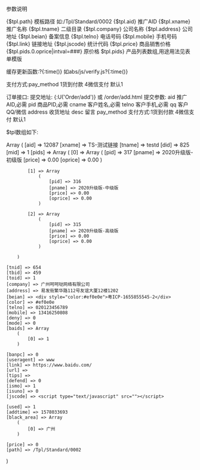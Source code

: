 参数说明

{$tpl.path}             模板路径 如:/Tpl/Standard/0002
{$tpl.aid}              推广AID
{$tpl.xname}            推广名称
{$tpl.tname}            二级目录
{$tpl.company}          公司名称
{$tpl.address}          公司地址
{$tpl.beian}            备案信息
{$tpl.telno}            电话号码
{$tpl.mobile}           手机号码
{$tpl.link}             链接地址
{$tpl.jscode}           统计代码
{$tpl.price}            商品销售价格
{$tpl.pids.0.oprice|intval=###}   原价格
$tpl.pids}       产品列表数组,用途用法见表单模版

缓存更新函数:?{:time()} 如abs/js/verify.js?{:time()}

支付方式:pay_method 1货到付款 4微信支付 默认1

订单接口:
提交地址: {:U('Order/add')} 或 /order/add.html
提交参数:
aid     推广AID,必需
pid     商品PID,必需
cname   客户姓名,必需
telno   客户手机,必需
qq      客户QQ/微信
address 收货地址
desc    留言
pay_method  支付方式:1货到付款 4微信支付 默认1


$tpl数组如下:

Array
(
    [aid] => 12087
    [xname] => TS-测试链接
    [tname] => testd
    [did] => 825
    [mid] => 1
    [pids] => Array
        (
            [0] => Array
                (
                    [pid] => 317
                    [pname] => 2020升级版-初级版
                    [price] => 0.00
                    [oprice] => 0.00
                )

            [1] => Array
                (
                    [pid] => 316
                    [pname] => 2020升级版-中级版
                    [price] => 0.00
                    [oprice] => 0.00
                )

            [2] => Array
                (
                    [pid] => 315
                    [pname] => 2020升级版-高级版
                    [price] => 0.00
                    [oprice] => 0.00
                )

        )

    [tnid] => 654
    [tbid] => 459
    [toid] => 1
    [company] => 广州呵呵哒网络有限公司
    [address] => 易发街繁华路112号友谊大厦12楼1202
    [beian] => <div style="color:#ef0e0e">粤ICP-1655855545-2</div>
    [color] => #ef0e0e
    [telno] => 020123456789
    [mobile] => 13416250808
    [deny] => 0
    [mode] => 0
    [baids] => Array
        (
            [0] => 1
        )

    [banpc] => 0
    [useragent] => www
    [link] => https://www.baidu.com/
    [url] => 
    [tips] => 
    [defend] => 0
    [ismo] => 1
    [isuno] => 0
    [jscode] => <script type="text/javascript" src=""></script>

<script type="text/javascript">var acUrl = "/tongji/index.html",tjMoid = "524191";</script>
<script type="text/javascript" src="/Public/Lib/Js/tongji.js?3.0"></script>
    [used] => 1
    [addtime] => 1578033693
    [black_area] => Array
        (
            [0] => 广州
        )

    [price] => 0
    [path] => /Tpl/Standard/0002
)
